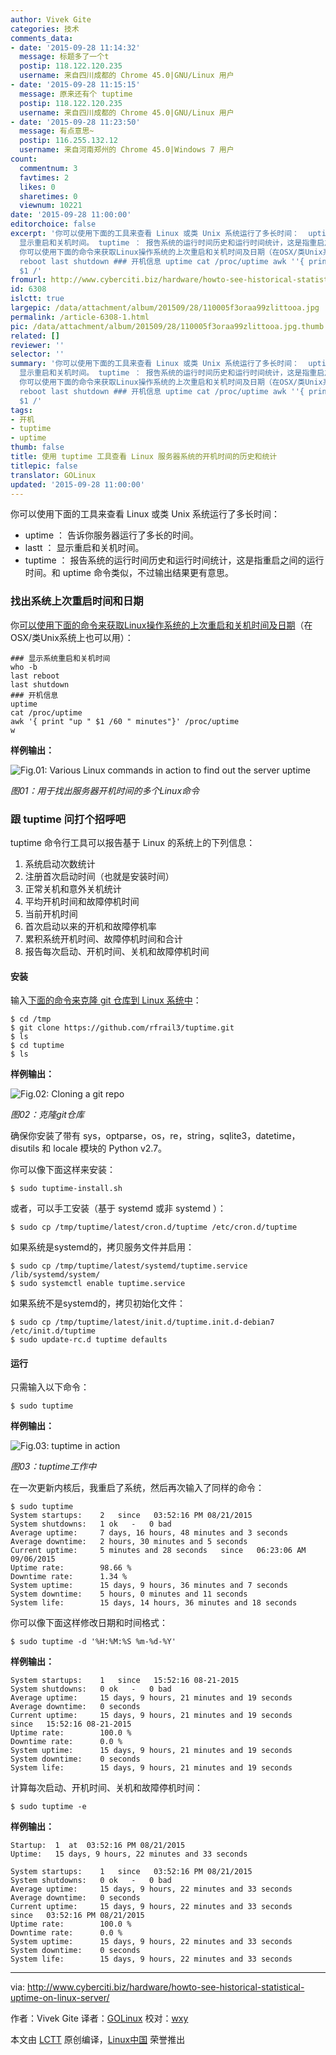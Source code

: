 ```yaml
---
author: Vivek Gite
categories: 技术
comments_data:
- date: '2015-09-28 11:14:32'
  message: 标题多了一个t
  postip: 118.122.120.235
  username: 来自四川成都的 Chrome 45.0|GNU/Linux 用户
- date: '2015-09-28 11:15:15'
  message: 原来还有个 tuptime
  postip: 118.122.120.235
  username: 来自四川成都的 Chrome 45.0|GNU/Linux 用户
- date: '2015-09-28 11:23:50'
  message: 有点意思~
  postip: 116.255.132.12
  username: 来自河南郑州的 Chrome 45.0|Windows 7 用户
count:
  commentnum: 3
  favtimes: 2
  likes: 0
  sharetimes: 0
  viewnum: 10221
date: '2015-09-28 11:00:00'
editorchoice: false
excerpt: '你可以使用下面的工具来查看 Linux 或类 Unix 系统运行了多长时间：  uptime ： 告诉你服务器运行了多长的时间。 lastt ：
  显示重启和关机时间。 tuptime ： 报告系统的运行时间历史和运行时间统计，这是指重启之间的运行时间。和 uptime 命令类似，不过输出结果更有意思。  找出系统上次重启时间和日期
  你可以使用下面的命令来获取Linux操作系统的上次重启和关机时间及日期（在OSX/类Unix系统上也可以用）： ### 显示系统重启和关机时间 who -b last
  reboot last shutdown ### 开机信息 uptime cat /proc/uptime awk ''{ print &quot;up &quot;
  $1 /'
fromurl: http://www.cyberciti.biz/hardware/howto-see-historical-statistical-uptime-on-linux-server/
id: 6308
islctt: true
largepic: /data/attachment/album/201509/28/110005f3oraa99zlittooa.jpg
permalink: /article-6308-1.html
pic: /data/attachment/album/201509/28/110005f3oraa99zlittooa.jpg.thumb.jpg
related: []
reviewer: ''
selector: ''
summary: '你可以使用下面的工具来查看 Linux 或类 Unix 系统运行了多长时间：  uptime ： 告诉你服务器运行了多长的时间。 lastt ：
  显示重启和关机时间。 tuptime ： 报告系统的运行时间历史和运行时间统计，这是指重启之间的运行时间。和 uptime 命令类似，不过输出结果更有意思。  找出系统上次重启时间和日期
  你可以使用下面的命令来获取Linux操作系统的上次重启和关机时间及日期（在OSX/类Unix系统上也可以用）： ### 显示系统重启和关机时间 who -b last
  reboot last shutdown ### 开机信息 uptime cat /proc/uptime awk ''{ print &quot;up &quot;
  $1 /'
tags:
- 开机
- tuptime
- uptime
thumb: false
title: 使用 tuptime 工具查看 Linux 服务器系统的开机时间的历史和统计
titlepic: false
translator: GOLinux
updated: '2015-09-28 11:00:00'
---
```


你可以使用下面的工具来查看 Linux 或类 Unix 系统运行了多长时间：


* uptime ： 告诉你服务器运行了多长的时间。
* lastt ： 显示重启和关机时间。
* tuptime ： 报告系统的运行时间历史和运行时间统计，这是指重启之间的运行时间。和 uptime 命令类似，不过输出结果更有意思。


### 找出系统上次重启时间和日期


你[可以使用下面的命令来获取Linux操作系统的上次重启和关机时间及日期](http://www.cyberciti.biz/hardware/howto-see-historical-statistical-uptime-on-linux-server/)（在OSX/类Unix系统上也可以用）：



```
### 显示系统重启和关机时间
who -b
last reboot
last shutdown
### 开机信息
uptime
cat /proc/uptime
awk '{ print "up " $1 /60 " minutes"}' /proc/uptime
w

```

**样例输出：**


![Fig.01: Various Linux commands in action to find out the server uptime](/data/attachment/album/201509/28/110005f3oraa99zlittooa.jpg)


*图01：用于找出服务器开机时间的多个Linux命令*


### 跟 tuptime 问打个招呼吧


tuptime 命令行工具可以报告基于 Linux 的系统上的下列信息：


1. 系统启动次数统计
2. 注册首次启动时间（也就是安装时间）
3. 正常关机和意外关机统计
4. 平均开机时间和故障停机时间
5. 当前开机时间
6. 首次启动以来的开机和故障停机率
7. 累积系统开机时间、故障停机时间和合计
8. 报告每次启动、开机时间、关机和故障停机时间


#### 安装


输入[下面的命令来克隆 git 仓库到 Linux 系统中](http://www.cyberciti.biz/faq/debian-ubunut-linux-download-a-git-repository/)：



```
$ cd /tmp
$ git clone https://github.com/rfrail3/tuptime.git
$ ls
$ cd tuptime
$ ls

```

**样例输出：**


![Fig.02: Cloning a git repo](/data/attachment/album/201509/28/110006svqkwoqgqkk2gopq.jpg)


*图02：克隆git仓库*


确保你安装了带有 sys，optparse，os，re，string，sqlite3，datetime，disutils 和 locale 模块的 Python v2.7。


你可以像下面这样来安装：



```
$ sudo tuptime-install.sh

```

或者，可以手工安装（基于 systemd 或非 systemd ）：



```
$ sudo cp /tmp/tuptime/latest/cron.d/tuptime /etc/cron.d/tuptime

```

如果系统是systemd的，拷贝服务文件并启用：



```
$ sudo cp /tmp/tuptime/latest/systemd/tuptime.service /lib/systemd/system/
$ sudo systemctl enable tuptime.service

```

如果系统不是systemd的，拷贝初始化文件：



```
$ sudo cp /tmp/tuptime/latest/init.d/tuptime.init.d-debian7 /etc/init.d/tuptime
$ sudo update-rc.d tuptime defaults

```

#### 运行


只需输入以下命令：



```
$ sudo tuptime

```

**样例输出：**


![Fig.03: tuptime in action](/data/attachment/album/201509/28/110007jj56r1w5rg0igtmg.jpg)


*图03：tuptime工作中*


在一次更新内核后，我重启了系统，然后再次输入了同样的命令：



```
$ sudo tuptime
System startups:    2   since   03:52:16 PM 08/21/2015
System shutdowns:   1 ok   -   0 bad
Average uptime:     7 days, 16 hours, 48 minutes and 3 seconds
Average downtime:   2 hours, 30 minutes and 5 seconds
Current uptime:     5 minutes and 28 seconds   since   06:23:06 AM 09/06/2015
Uptime rate:        98.66 %
Downtime rate:      1.34 %
System uptime:      15 days, 9 hours, 36 minutes and 7 seconds
System downtime:    5 hours, 0 minutes and 11 seconds
System life:        15 days, 14 hours, 36 minutes and 18 seconds

```

你可以像下面这样修改日期和时间格式：



```
$ sudo tuptime -d '%H:%M:%S %m-%d-%Y'

```

**样例输出：**



```
System startups:    1   since   15:52:16 08-21-2015
System shutdowns:   0 ok   -   0 bad
Average uptime:     15 days, 9 hours, 21 minutes and 19 seconds
Average downtime:   0 seconds
Current uptime:     15 days, 9 hours, 21 minutes and 19 seconds   since   15:52:16 08-21-2015
Uptime rate:        100.0 %
Downtime rate:      0.0 %
System uptime:      15 days, 9 hours, 21 minutes and 19 seconds
System downtime:    0 seconds
System life:        15 days, 9 hours, 21 minutes and 19 seconds

```

计算每次启动、开机时间、关机和故障停机时间：



```
$ sudo tuptime -e

```

**样例输出：**



```
Startup:  1  at  03:52:16 PM 08/21/2015
Uptime:   15 days, 9 hours, 22 minutes and 33 seconds

System startups:    1   since   03:52:16 PM 08/21/2015
System shutdowns:   0 ok   -   0 bad
Average uptime:     15 days, 9 hours, 22 minutes and 33 seconds
Average downtime:   0 seconds
Current uptime:     15 days, 9 hours, 22 minutes and 33 seconds   since   03:52:16 PM 08/21/2015
Uptime rate:        100.0 %
Downtime rate:      0.0 %
System uptime:      15 days, 9 hours, 22 minutes and 33 seconds
System downtime:    0 seconds
System life:        15 days, 9 hours, 22 minutes and 33 seconds

```



---


via: <http://www.cyberciti.biz/hardware/howto-see-historical-statistical-uptime-on-linux-server/>


作者：Vivek Gite 译者：[GOLinux](https://github.com/GOLinux) 校对：[wxy](https://github.com/wxy)


本文由 [LCTT](https://github.com/LCTT/TranslateProject) 原创编译，[Linux中国](https://linux.cn/) 荣誉推出